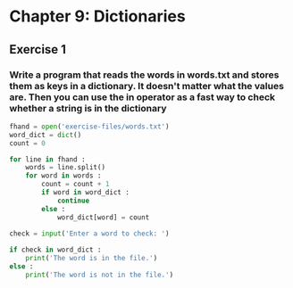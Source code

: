 # Chapter 9: Dictionaries
## Exercise 1 
### Write a program that reads the words in words.txt and stores them as keys in a dictionary. It doesn't matter what the values are. Then you can use the in operator as a fast way to check whether a string is in the dictionary

```python
fhand = open('exercise-files/words.txt')
word_dict = dict()
count = 0

for line in fhand :
    words = line.split()
    for word in words :
        count = count + 1
        if word in word_dict :
            continue
        else :
            word_dict[word] = count
            
check = input('Enter a word to check: ')

if check in word_dict :
    print('The word is in the file.')
else :
    print('The word is not in the file.')
```
